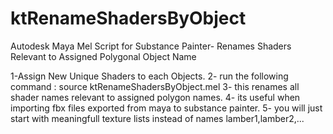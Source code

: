 # ktRenameShadersByObject
Autodesk Maya Mel Script for Substance Painter- Renames Shaders Relevant to Assigned Polygonal Object Name

1-Assign New Unique Shaders to each Objects.
2- run the following command : source ktRenameShadersByObject.mel
3- this renames all shader names relevant to assigned polygon names.
4- its useful when importing fbx files exported from maya to substance painter.
5- you will just start with meaningfull  texture lists instead of names lamber1,lamber2,...

